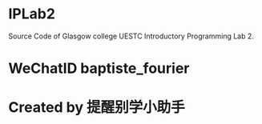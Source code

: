 # IPLab2
Source Code of Glasgow college UESTC Introductory Programming Lab 2.

# WeChatID baptiste_fourier
# Created by 提醒别学小助手
